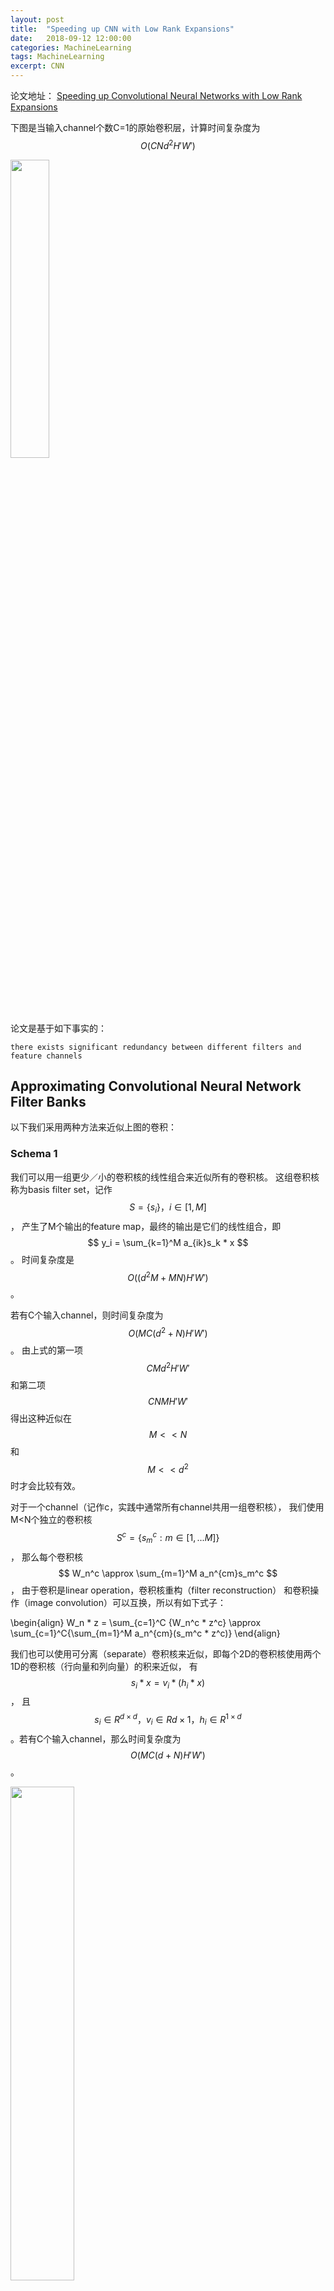 ```yaml
---
layout: post
title:  "Speeding up CNN with Low Rank Expansions"
date:   2018-09-12 12:00:00
categories: MachineLearning
tags: MachineLearning
excerpt: CNN
---
```



论文地址：
[Speeding up Convolutional Neural Networks with Low Rank Expansions](/docs/speed_up_cnn_with_low_rank/speed_up_with_low_rank.pdf)


下图是当输入channel个数C=1的原始卷积层，计算时间复杂度为$$ O(CNd^2H'W') $$

<img src="/images/speed_up_cnn_with_low_rank/1.png" width="35%" height="35%">

论文是基于如下事实的：

`there exists significant redundancy between different filters and feature channels`

##  Approximating Convolutional Neural Network Filter Banks

以下我们采用两种方法来近似上图的卷积：

### Schema 1

我们可以用一组更少／小的卷积核的线性组合来近似所有的卷积核。
这组卷积核称为basis filter set，记作$$ S = \{s_i\}，i \in [1, M] $$，
产生了M个输出的feature map，最终的输出是它们的线性组合，即$$ y_i = \sum_{k=1}^M a_{ik}s_k * x $$。
时间复杂度是$$ O((d^2M+MN)H'W') $$。

若有C个输入channel，则时间复杂度为$$ O(MC(d^2+N)H'W') $$。
由上式的第一项$$ CMd^2H'W' $$和第二项$$ CNMH'W' $$得出这种近似在$$ M << N $$和$$ M << d^2 $$时才会比较有效。

对于一个channel（记作c，实践中通常所有channel共用一组卷积核），
我们使用M<N个独立的卷积核$$ S^c = \{s_m^c:m\in[1,...M]\} $$，
那么每个卷积核$$ W_n^c \approx \sum_{m=1}^M a_n^{cm}s_m^c $$，
由于卷积是linear operation，卷积核重构（filter reconstruction）
和卷积操作（image convolution）可以互换，所以有如下式子：

\begin{align}
W_n * z = \sum_{c=1}^C {W_n^c * z^c} \approx \sum_{c=1}^C{\sum_{m=1}^M a_n^{cm}(s_m^c * z^c)}
\end{align}

我们也可以使用可分离（separate）卷积核来近似，即每个2D的卷积核使用两个1D的卷积核（行向量和列向量）的积来近似，
有$$ s_i * x = v_i * (h_i * x) $$，
且$$ s_i \in R^{d \times d}，v_i \in R{d\times 1}，h_i \in R^{1\times d} $$。若有C个输入channel，那么时间复杂度为$$ O(MC(d+N)H'W') $$。

<img src="/images/speed_up_cnn_with_low_rank/2.png" width="45%" height="45%">


我们在上文使用了C个独立的卷积核$$ S^1,S^2,...,S^C $$分别作用于C个输入channel，
其实在实际应用中，我们可以取$$ S^1=S^2=,...,=S^C=S $$，因为不仅不会在性能上有损失，还可以占用更小空间也更简单。


### Schema 2

方法一侧重于近似2D卷积核，每个输入channel $$ z^c $$可以看作使用M个2D的独立的卷积核近似，
探索的是输入channel的redundancy。

与方法一不同，方法二通过使用3D卷积核同时利用了输入和输出的redundancy。做法很简单：

<img src="/images/speed_up_cnn_with_low_rank/3.png" width="45%" height="45%">

每个卷积层被分解为两个卷积层，第一个卷积层有K个卷积核，每个卷积核大小是$$ d \times 1 \times C $$，
输出了K个feature map。第二层有N个卷积核，每个卷积核大小是$$ 1 \times d \times K $$。
与方法一不同的是，每一层的卷积可以同时计算。计算第一层的时间复杂度为$$ O(KCdH'W) $$，
第二层时间复杂度为$$ O(NKdH'W') $$

方法二是把公式$$ W_n * z = \sum_{c=1}^C W_n^c * z^c $$做了如下近似：

\begin{align}
W_n * z \approx h_n * V = \sum_{k=1}^K {h_n^k * V^k} = \sum_{k=1}^K{h_n^k * (v_k * z)} 
= \sum_{k=1}^K{h_n^k * \sum_{c=1}^C{v_k^c * z^c }} = \sum_{c=1}^C[\sum_{k=1}^K{h_n^k * v_k^c}] * z^c
\end{align}

可以看出上式符合可分离卷积核的形式，所以也可以说第二种方法就是近似得到可分离卷积核。

## Optimization

如何得到最优的一组基卷积核呢，我们有两种优化办法，第一种是最小化重建filter的误差，第二种是最小重建输出的误差。

### Filter Reconstruction Optimization

#### 针对方法一

<img src="/images/speed_up_cnn_with_low_rank/4.png" width="44%" height="44%">

其中第二项是核范数（nuclear norm），是指矩阵奇异值的和。加上第二项的目的是为了让这M个卷积核尽量相互独立。

我们通过不断交替的优化$$ s_m $$和$$ a_n $$来得到上式的最小值。

#### 针对方法二

<img src="/images/speed_up_cnn_with_low_rank/5.png" width="34%" height="34%">

我们通过直接利用可分离卷积的形式避免了优化方法一中的nuclear norm。
利用共轭梯度法（conjugate gradient descent），交替优化上式中的行向量和列向量。

### Data Reconstruction Optimization

我们可以通过重建输出得到最优的一组基卷积核：

<img src="/images/speed_up_cnn_with_low_rank/6.png" width="42%" height="42%">

方法二有两个优点：
1. 卷积核中不相关或者冗余的维度，在重建输出时候会被自动的忽略，
而方法一中，这些维度还是会被考虑进去。
2. 通过逐层的优化，我们可以把上一个卷积层优化后的输出，喂给下一个卷积层，
而不是把原始的输出喂给下一个卷积层。这样做可以在优化当前层时，也考虑了前一层输出的误差。

<img src="/images/speed_up_cnn_with_low_rank/7.png" width="60%" height="60%">

一个明显的可选方法是直接基于新的近似的网络结构，然后重新训练得到模型。
不过实际效果并不好，容易产生过拟合，而使用dropout又会产生欠拟合，
这很可能是由于近似的网络结构已经能充分近似原始卷积核了。

## 实验

对于filter reconstruction optimization，我们优化基卷积核直到误差足够小。

对于 data reconstruction optimization，我们逐层优化，并且可以fine-tune。

我们发现第一层卷积很难／无法近似，因为它直接作用于输入的原始像素。
